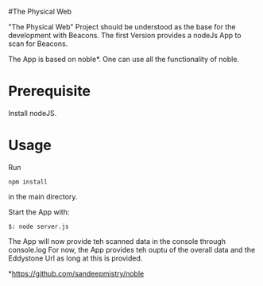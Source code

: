 #The Physical Web

"The Physical Web" Project should be understood as the base for the development with Beacons. The first Version provides a nodeJs App to scan for Beacons. 

The App is based on noble*. One can use all the functionality of noble.

# Prerequisite

Install nodeJS.

# Usage

Run 

```npm install```

in the main directory.

Start the App with:

```
$: node server.js
```
The App will now provide teh scanned data in the console through console.log
For now, the App provides teh ouptu of the overall data and the Eddystone Url as long at this is provided.

 

*https://github.com/sandeepmistry/noble

